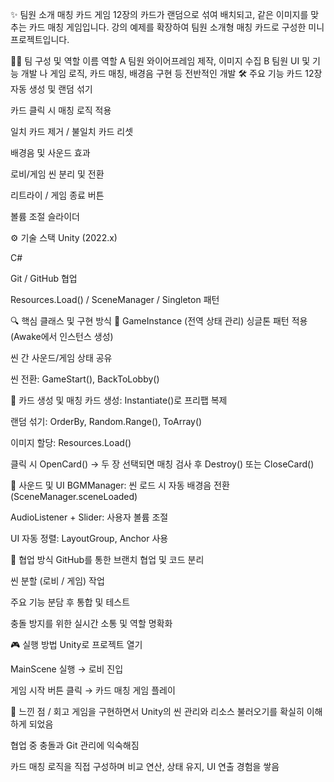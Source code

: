 ✨ 팀원 소개 매칭 카드 게임
12장의 카드가 랜덤으로 섞여 배치되고, 같은 이미지를 맞추는 카드 매칭 게임입니다.
강의 예제를 확장하여 팀원 소개형 매칭 카드로 구성한 미니 프로젝트입니다.

🧑‍💻 팀 구성 및 역할
이름	역할
A 팀원	와이어프레임 제작, 이미지 수집
B 팀원	UI 및 기능 개발
나	게임 로직, 카드 매칭, 배경음 구현 등 전반적인 개발
🛠️ 주요 기능
카드 12장 자동 생성 및 랜덤 섞기

카드 클릭 시 매칭 로직 적용

일치 카드 제거 / 불일치 카드 리셋

배경음 및 사운드 효과

로비/게임 씬 분리 및 전환

리트라이 / 게임 종료 버튼

볼륨 조절 슬라이더

⚙️ 기술 스택
Unity (2022.x)

C#

Git / GitHub 협업

Resources.Load() / SceneManager / Singleton 패턴

🔍 핵심 클래스 및 구현 방식
📌 GameInstance (전역 상태 관리)
싱글톤 패턴 적용 (Awake에서 인스턴스 생성)

씬 간 사운드/게임 상태 공유

씬 전환: GameStart(), BackToLobby()

📌 카드 생성 및 매칭
카드 생성: Instantiate()로 프리팹 복제

랜덤 섞기: OrderBy, Random.Range(), ToArray()

이미지 할당: Resources.Load<Sprite>()

클릭 시 OpenCard() → 두 장 선택되면 매칭 검사 후 Destroy() 또는 CloseCard()

📌 사운드 및 UI
BGMManager: 씬 로드 시 자동 배경음 전환 (SceneManager.sceneLoaded)

AudioListener + Slider: 사용자 볼륨 조절

UI 자동 정렬: LayoutGroup, Anchor 사용

🤝 협업 방식
GitHub를 통한 브랜치 협업 및 코드 분리

씬 분할 (로비 / 게임) 작업

주요 기능 분담 후 통합 및 테스트

충돌 방지를 위한 실시간 소통 및 역할 명확화

🎮 실행 방법
Unity로 프로젝트 열기

MainScene 실행 → 로비 진입

게임 시작 버튼 클릭 → 카드 매칭 게임 플레이


📝 느낀 점 / 회고
게임을 구현하면서 Unity의 씬 관리와 리소스 불러오기를 확실히 이해하게 되었음

협업 중 충돌과 Git 관리에 익숙해짐

카드 매칭 로직을 직접 구성하며 비교 연산, 상태 유지, UI 연출 경험을 쌓음
